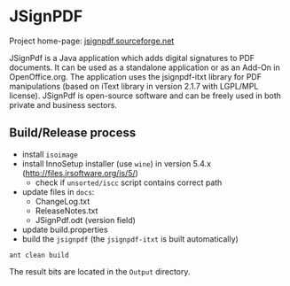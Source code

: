 # JSignPDF

Project home-page: [jsignpdf.sourceforge.net](http://jsignpdf.sourceforge.net)

JSignPdf is a Java application which adds digital signatures to PDF documents. 
It can be used as a standalone application or as an Add-On in OpenOffice.org. 
The application uses the jsignpdf-itxt library for PDF manipulations 
(based on iText library in version 2.1.7 with LGPL/MPL license). 
JSignPdf is open-source software and can be freely used in both private and business sectors.

## Build/Release process

* install `isoimage`
* install InnoSetup installer (use `wine`) in version 5.4.x (http://files.jrsoftware.org/is/5/)
  * check if `unsorted/iscc` script contains correct path
* update files in `docs`:
  * ChangeLog.txt
  * ReleaseNotes.txt
  * JSignPdf.odt (version field)
* update build.properties
* build the `jsignpdf` (the `jsignpdf-itxt` is built automatically)
```
ant clean build
```

The result bits are located in the `Output` directory.
